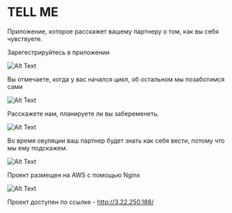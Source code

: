 # TELL ME
Приложение, которое расскажет вашему партнеру о том, как вы себя чувствуете.

Зарегестрируйтесь в приложении

![Alt Text](https://im.ezgif.com/tmp/ezgif-1-6632f0d6f894.gif)

Вы отмечаете, когда у вас начался цикл, об остальном мы позаботимся сами

![Alt Text](https://im3.ezgif.com/tmp/ezgif-3-8264fee16201.gif)

Расскажете нам, планируете ли вы забеременеть.

![Alt Text](https://im.ezgif.com/tmp/ezgif-1-e1a00bb644ad.gif)


Во время овуляции ваш партнер будет знать как себя вести, потому что мы ему подскажем.

![Alt Text](https://im.ezgif.com/tmp/ezgif-1-1216d1af0754.gif)

Проект размещен на AWS с помощью Nginx

![Alt Text](https://im.ezgif.com/tmp/ezgif-1-70dfa61b37f1.gif)

Проект доступен по ссылке - http://3.22.250.188/

